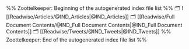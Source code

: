 %% Zoottelkeeper: Beginning of the autogenerated index file list  %%
🗂️ ![[Readwise/Articles/@IND_Articles|@IND_Articles]]
🗂️ [[Readwise/Full Document Contents/@IND_Full Document Contents|@IND_Full Document Contents]]
🗂️ [[Readwise/Tweets/@IND_Tweets|@IND_Tweets]]
%% Zoottelkeeper: End of the autogenerated index file list  %%
